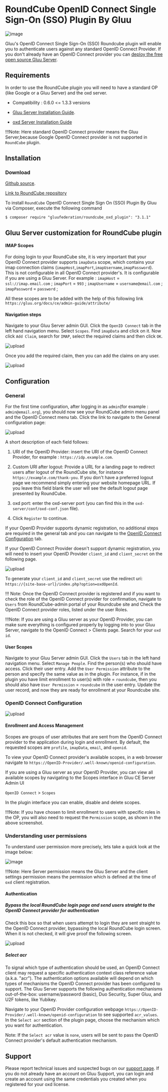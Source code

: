 # RoundCube OpenID Connect Single Sign-On (SSO) Plugin By Gluu

![image](https://raw.githubusercontent.com/GluuFederation/roundcube_oxd_plugin/master/roundcube.png)

Gluu's OpenID Connect Single Sign-On (SSO) Roundcube plugin will enable you to 
authenticate users against any standard OpenID Connect Provider. If you don't already have an OpenID Connect provider you can 
[deploy the free open source Gluu Server](https://gluu.org/docs/ce/3.1.1/installation-guide/install/).  

## Requirements
In order to use the RoundCube plugin you will need to have a standard OP (like Google or a Gluu Server) and the oxd server.

* Compatibility : 0.6.0 <= 1.3.3 versions

* [Gluu Server Installation Guide](https://gluu.org/docs/ce/3.1.1/installation-guide/install/).

* [oxd Server Installation Guide](https://oxd.gluu.org/docs/install/)

!!!Note: 
    Here standard OpenID Connect provider means the Gluu Server,because Google OpenID Connect provider is not supported in `RoundCube` plugin.

## Installation
 
### Download

[Github source](https://github.com/GluuFederation/roundcube_oxd_plugin/archive/v3.1.1.zip).

[Link to RoundCube repository](https://plugins.roundcube.net/packages/gluufederation/roundcube_oxd_plugin)

To install `RoundCube` OpenID Connect Single Sign On (SSO) Plugin By Gluu via Composer, execute the following command 

```
$ composer require "gluufederation/roundcube_oxd_plugin": "3.1.1"

```

## Gluu Server customization for RoundCube plugin

#### IMAP Scopes

For doing login to your RoundCube site, it is very important that your OpenID Connect provider supports `imapData` scope, which contains your imap connection claims (`imapHost`,`imapPort`,`imapUsername`,`imapPassword`).
This is not configurable in all OpenID Connect provider's. It is configurable if you are using a Gluu Server.
For example : `imapHost` = `ssl://imap.email.com` ; `imapPort` = `993` ; `imapUsername` = `username@email.com` ; `imapPassword` = `password` ; 

All these scopes are to be added with the help of this following link `https://gluu.org/docs/ce/admin-guide/attribute/`

#### Navigation steps

Navigate to your Gluu Server admin GUI. Click the `OpenID Connect` tab in the left hand navigation menu. Select `Scopes`. Find `imapData` and click on it. Now click `Add Claim`, search for `IMAP`, select the required claims and then click `OK`.

![upload](https://raw.githubusercontent.com/GluuFederation/roundcube_oxd_plugin/master/docu/gluusrv1.png) 

Once you add the required claim, then you can add the claims on any user.

![upload](https://raw.githubusercontent.com/GluuFederation/roundcube_oxd_plugin/master/docu/gluusrv2.png)


## Configuration

### General
 
For the first time configuration, after logging in as `admin`(for example : `admin@email.org`), you should now see your RoundCube admin menu panel and the OpenID Connect menu tab. Click the link to navigate to the General configuration page:

![upload](https://raw.githubusercontent.com/GluuFederation/roundcube_oxd_plugin/master/docu/rcopidlnk.png) 

A short description of each field follows:

1. URI of the OpenID Provider: insert the URI of the OpenID Connect Provider, for example : `https://idp.example.com`. 

2. Custom URI after logout: Provide a URL for a landing page to redirect users after logout of the RoundCube site, for instance `https://example.com/thank-you`. If you don't have a preferred logout page we recommend simply entering your website homepage URL. If you leave this field blank the user will see the default logout page presented by RoundCube.

3. oxd port: enter the oxd-server port (you can find this in the `oxd-server/conf/oxd-conf.json` file).

4. Click `Register` to continue.

If your OpenID Provider supports dynamic registration, no additional steps are required in the general tab and you can navigate to the [OpenID Connect Configuration](#openid-connect-configuration) tab. 

If your OpenID Connect Provider doesn't support dynamic registration, you will need to insert your OpenID Provider `client_id` and `client_secret` on the following page.

![upload](https://raw.githubusercontent.com/GluuFederation/roundcube_oxd_plugin/master/docu/rcregimg.png)  

To generate your `client_id` and `client_secret` use the redirect uri: `https://{site-base-url}/index.php?option=oxdOpenId`.

!!! Note:
    Once the OpenID Connect provider is registered and if you want to check the role of the OpenID Connect provider for confirmation,
    navigate to `Users` from RoundCube-admin portal of your Roundcube site and Check the OpenID Connect provider roles, 
    listed under the user Roles.

!!!Note: 
    If you are using a Gluu server as your OpenID Provider, you can make sure everything is configured properly by logging into to your Gluu Server, navigate to the OpenID Connect > Clients page. Search for your `oxd id`.

#### User Scopes

Navigate to your Gluu Server admin GUI. Click the `Users` tab in the left hand navigation menu. Select `Manage People`. Find the person(s) who should have access. Click their user entry. Add the `User Permission` attribute to the person and specify the same value as in the plugin. For instance, if in the plugin you have limit enrollment to user(s) with role = `roundcube`, then you should also have `User Permission` = `roundcube` in the user entry. Update the user record, and now they are ready for enrollment at your Roundcube site. 


### OpenID Connect Configuration

![upload](https://raw.githubusercontent.com/GluuFederation/roundcube_oxd_plugin/master/docu/rcscopdtl.png) 

#### Enrollment and Access Management

Scopes are groups of user attributes that are sent from the OpenID Connect provider to the application during login and enrollment. By default, the requested scopes are `profile`, `imapData`, `email`, and `openid`.  

To view your OpenID Connect provider's available scopes, in a web browser navigate to `https://OpenID-Provider/.well-known/openid-configuration`.  

If you are using a Gluu server as your OpenID Provider, 
you can view all available scopes by navigating to the Scopes interface in Gluu CE Server Admin UI

`OpenID Connect` > `Scopes`  

In the plugin interface you can enable, disable and delete scopes. 

!!!Note: 
    If you have chosen to limit enrollment to users with specific roles in the OP, you will also need to request the `Permission` scope, as shown in the above screenshot. 

### Understanding user permissions

To understand user permission more precisely, lets take a quick look at the image below:

![image](https://raw.githubusercontent.com/GluuFederation/roundcube_oxd_plugin/master/docu/RoundCube2.png)

!!!Note: 
    Here Server permission means the Gluu Server and the client settings permission means the permission which is defined at the time of `oxd` client registration.


#### Authentication

##### Bypass the local RoundCube login page and send users straight to the OpenID Connect provider for authentication

Check this box so that when users attempt to login they are sent straight to the OpenID Connect provider, bypassing the local RoundCube login screen.
When it is not checked, it will give proof the following screen.   

![upload](https://raw.githubusercontent.com/GluuFederation/roundcube_oxd_plugin/master/docu/4.png) 

##### Select acr

To signal which type of authentication should be used, an OpenID Connect client may request a specific authentication context class reference value (a.k.a. "acr"). The authentication options available will depend on which types of mechanisms the OpenID Connect provider has been configured to support. The Gluu Server supports the following authentication mechanisms out-of-the-box: username/password (basic), Duo Security, Super Gluu, and U2F tokens, like Yubikey.  

Navigate to your OpenID Provider configuration webpage `https://OpenID-Provider/.well-known/openid-configuration` to see supported `acr_values`. In the `Select acr` section of the plugin page, choose the mechanism which you want for authentication. 

Note: If the `Select acr` value is `none`, users will be sent to pass the OpenID Connect provider's default authentication mechanism.


## Support
Please report technical issues and suspected bugs on our [support page](https://support.gluu.org). If you do not already have an account on Gluu Support, you can login and create an account using the same credentials you created when you registered for your oxd license.